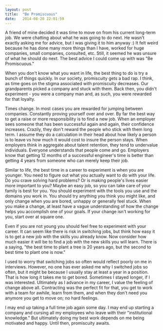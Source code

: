 ```yaml
---
layout: post
title:  "Be Promiscuous"
date:   2014-08-20 22:01:59
---
```


A friend of mine decided it was time to move on from his current long-term job. We were chatting about what he was going to do next. He wasn't exactly asking me for advice, but I was giving it to him anyway :) It felt weird because he has done many more things than I have, worked for huge companies, small companies, consulted, etc. Still, it seemed he was unsure of what he should do next. The best advice I could come up with was "Be Promiscuous."

When you don't know what you want in life, the best thing to do is try a bunch of things quickly. In our society, promiscuity gets a bad rap. I think, as time goes on the stigma associated with promiscuity decreases. Our grandparents picked a company and stuck with them. Back then, you didn't experiment - you were a company man and, as such, you were rewarded for that loyalty.

Times change. In most cases you are rewarded for jumping between companies. Constantly proving yourself over and over. By far the best way to get a raise or more responsibility is to find a new job. When an employer sees someone that has been successful again and again, their confidence increases. Crazily, they don't reward the people who stick with them long term. I assume they do a calculation in their head about how likely a person is to leave vs how much it would cost to insure the person stays. When employers think in aggregate about talent retention, they tend to undervalue individuals. Everyone understands that people come and go. Employers know that getting 12 months of a successful engineer's time is better than getting 4 years from someone who can merely keep their job.

Similar to life, the best time in a career to experiment is when you are younger. You need to figure out what you actually want to do with your life. Do you crave solving hard problems? Or is making people's lives easier more important to you? Maybe an easy job, so you can take care of your family is best for you. You should experiment with the tools you use and the domains you work in. You should try anything you think you might like, and only change when you are bored, unhappy or generally feel stuck. When you make a change, at least have a vague understanding of how the change helps you accomplish one of your goals. If your change isn't working for you, start over at square one.

Even if you are not young you should feel free to experiment with your career. It can seem like there is risk in switching jobs, but think how easy it is to get a new job with the skills you already know. Now consider how much easier it will be to find a job with the new skills you will learn. There is a saying, "the best time to plant a tree is 20 years ago, but the second to best time to plant one is now."

I used to worry that switching jobs so often would reflect poorly on me in interviews. However, no one has ever asked me why I switched jobs so often, but it might be because I usually stay at least a year in a position. That is how long it takes me to get bored. Sometimes I stayed longer, if I was interested. Ultimately as I advance in my career, I value the feeling of change above all. Contracting was the perfect fit for that, you get to work with a team for awhile, learn from them, and when they don't need you anymore you get to move on; no hard feelings.

I may end up taking a full time job again some day. I may end up starting a company and cursing all my employees who leave with their "institutional knowledge." But ultimately doing my best work depends on me being motivated and happy. Until then, promiscuity awaits.